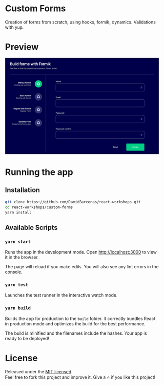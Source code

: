 # Custom Forms

Creation of forms from scratch, using hooks, formik, dynamics. Validations with yup.

# Preview
![App screenshot](./.readme-static/app.jpg)

# Running the app

## Installation

```bash
git clone https://github.com/DavidBarcenas/react-workshops.git
cd react-workshops/custom-forms
yarn install
```

## Available Scripts

### `yarn start`

Runs the app in the development mode.
Open [http://localhost:3000](http://localhost:3000) to view it in the browser.

The page will reload if you make edits.
You will also see any lint errors in the console.

### `yarn test`

Launches the test runner in the interactive watch mode.

### `yarn build`

Builds the app for production to the `build` folder.
It correctly bundles React in production mode and optimizes the build for the best performance.

The build is minified and the filenames include the hashes.
Your app is ready to be deployed!

# License
Released under the  [MIT licensed](LICENSE).\
Feel free to fork this project and improve it. Give a ⭐️ if you like this project!